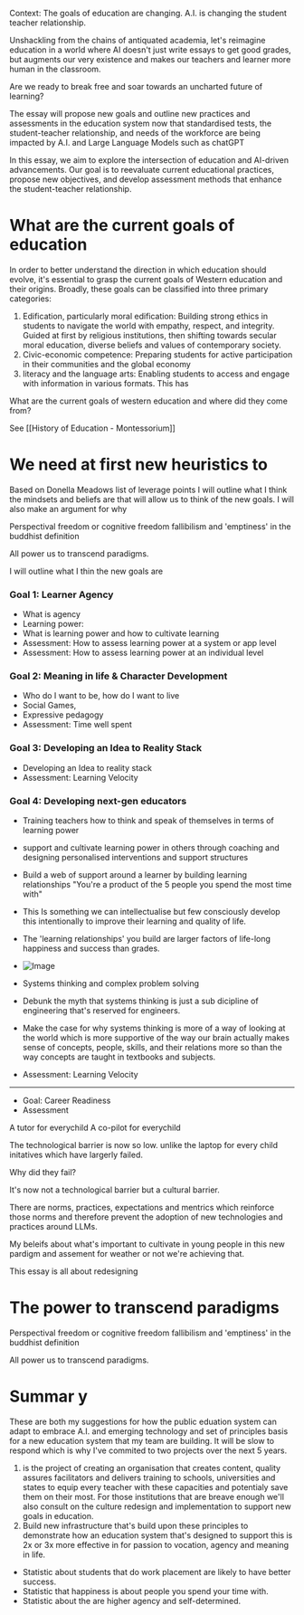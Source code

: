 Context: The goals of education are changing. A.I. is changing the student teacher relationship.

Unshackling from the chains of antiquated academia, let's reimagine education in a world where AI doesn't just write essays to get good grades, but augments our very existence and makes our teachers and learner more human in the classroom. 

Are we ready to break free and soar towards an uncharted future of learning?

The essay will propose new goals and outline new practices and assessments in the education system now that standardised tests, the student-teacher relationship, and needs of the workforce are being impacted by A.I. and Large Language Models such as chatGPT

In this essay, we aim to explore the intersection of education and AI-driven advancements. Our goal is to reevaluate current educational practices, propose new objectives, and develop assessment methods that enhance the student-teacher relationship. 


# What are the current goals of education

In order to better understand the direction in which education should evolve, it's essential to grasp the current goals of Western education and their origins. Broadly, these goals can be classified into three primary categories: 

1. Edification, particularly moral edification: Building strong ethics in students to navigate the world with empathy, respect, and integrity. Guided at first by religious institutions, then shifting towards secular moral education, diverse beliefs and values of contemporary society.
2. Civic-economic competence: Preparing students for active participation in their communities and the global economy
3. literacy and the language arts: Enabling students to access and engage with information in various formats. This has

What are the current goals of western education and where did they come from?
 
See [[History of Education - Montessorium]]

# We need at first new heuristics to 

Based on Donella Meadows list of leverage points I will outline what I think the mindsets and beliefs are that will allow us to think of the new goals. I will also make an argument for why


Perspectival freedom or cognitive freedom 
fallibilism 
and 'emptiness' in the buddhist definition 

All power us to transcend paradigms. 




I will outline what I thin the new goals are 

### Goal 1: Learner Agency
- What is agency 
- Learning power: 
- What is learning power and how to cultivate learning 
- Assessment: How to assess learning power at a system or app level
- Assessment: How to assess learning power at an individual level

### Goal 2: Meaning in life & Character Development
- Who do I want to be, how do I want to live
- Social Games, 
- Expressive pedagogy
- Assessment: Time well spent

### Goal 3: Developing an Idea to Reality Stack
- Developing an Idea to reality stack
- Assessment: Learning Velocity

### Goal 4: Developing next-gen educators
- Training teachers how to think and speak of themselves in terms of learning power
- support and cultivate learning power in others through coaching and designing personalised interventions and support structures
- Build a web of support around a learner by building learning relationships
	  "You're a product of the 5 people you spend the most time with" 
- This Is something we can intellectualise but few consciously develop this intentionally to improve their learning and quality of life.
- The 'learning relationships' you build are larger factors of life-long happiness and success than grades.
- ![Image](https://pbs.twimg.com/media/FiMQLi3XwA0dXc3?format=png&name=small)
- Systems thinking and complex problem solving
- Debunk the myth that systems thinking is just a sub dicipline of engineering that's reserved for engineers.
- Make the case for why systems thinking is more of a way of looking at the world which is more supportive of the way our brain actually makes sense of concepts, people, skills, and their relations  more so than the way concepts are taught in textbooks and subjects.  

- Assessment: Learning Velocity
--- 
- Goal: Career Readiness
- Assessment




A tutor for everychild 
A co-pilot for everychild

The technological barrier is now so low. unlike the laptop for every child initatives which have largerly failed. 

Why did they fail? 

It's now not a technological barrier but a cultural barrier. 

There are norms, practices, expectations and mentrics which reinforce those norms and therefore prevent the adoption of new technologies and practices around LLMs.


My beleifs about what's important to cultivate in young people in this new pardigm and assement for weather or not we're achieving that. 

This essay is all about redesigning 


# The power to transcend paradigms

Perspectival freedom or cognitive freedom 
fallibilism 
and 'emptiness' in the buddhist definition 

All power us to transcend paradigms. 

# Summar y

These are both my suggestions for how the public eduation system can adapt to embrace A.I. and  emerging technology and set of principles basis for a new education system that my team are building. It will be slow to respond which is why I've commited to two projects over the next 5 years. 

1) is the project of creating an organisation that creates content, quality assures facilitators and delivers training to schools, universities and states to equip every teacher with these capacities and potentialy save them on their most. For those institutions that are breave enough we'll also consult on the culture redesign and implementation to support new goals in education.
2) Build new infrastructure that's build upon these principles to demonstrate how an education system that's designed to support this is 2x or 3x more effective in for passion to vocation, agency and meaning in life. 

- Statistic about students that do work placement are likely to have better success. 
- Statistic that happiness is about people you spend your time with.
- Statistic about the are higher agency and self-determined. 

